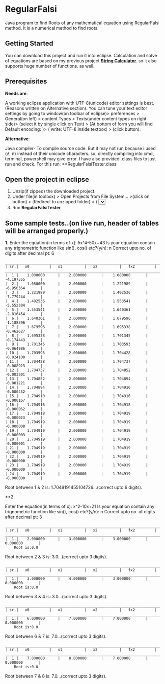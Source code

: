 # RegularFalsi
Java program to find Roots of any mathematical equation using RegularFalsi  method. It is a numerical method to find roots.

## Getting Started

You can download this project and run it into eclipse.
Calculation and solve of equations are based on my previous project [**String Calculator**](https://github.com/bablushaw23/StringCalculator). so it also supports huge number of functions. as well. 

## Prerequisites

**Needs are**:

 A working eclipse application with UTF-8(unicode) editor settings is best.(Reasons written on Alternative section).
 You can tune your text editor settings by going to window(on toolbar of eclipse)> preferences > General(on left) > content Types > Texts(under content types on right side)> (select it by single click on Text) > (At bottom of form you will find Default encoding: )> ( write: UTF-8 inside textbox) > (click <Apply and close> button).
 
 **Alternative**:
 
   Java compiler- To compile source code. But it may not run because i used (√, π) instead of their unicode characters. so, directly     compiling into cmd, terminal, powershell may give error.
   I have also provided .class files to just run and check. For this run: **RegularFalsiTester.class 

## Open the project in eclipse

1. Unzip(if zipped) the downloaded project.
2. Under file(in toolbox) > Open Projects from File System... >(click on <Directory> button) > (Redirect to unzipped folder) > 
	( <Select folder> button ) > (click on Finish) > 
3. Run **RegularFalsiTester**
	
## Some sample tests..(on live run, header of tables will be arranged properly.)

**1.**
Enter the equation(in terms of x):
5x^4-50x+43
Is your equation contain any trignometric function like sin(), cos() etc?(y/n):
n
Correct upto no. of digits after decimal pt:
6


	_________________________________________________________________________________________________________
	| sr.|   x0			|   x1			|   x2			|   fx2			|
	_________________________________________________________________________________________________________
	|  1.|    1.000000		|    2.000000		|    1.080000		|   -4.197555		|
	|  2.|    1.080000		|    2.000000		|    1.221989		|   -6.950364		|
	|  3.|    1.221989		|    2.000000		|    1.402536		|   -7.779244		|
	|  4.|    1.402536		|    2.000000		|    1.553541		|   -5.552384		|
	|  5.|    1.553541		|    2.000000		|    1.640361		|   -2.816454		|
	|  6.|    1.640361		|    2.000000		|    1.679596		|   -1.188396		|
	|  7.|    1.679596		|    2.000000		|    1.695338		|   -0.462627		|
	|  8.|    1.695338		|    2.000000		|    1.701345		|   -0.174443		|
	|  9.|    1.701345		|    2.000000		|    1.703593		|   -0.064986		|
	| 10.|    1.703593		|    2.000000		|    1.704428		|   -0.024100		|
	| 11.|    1.704428		|    2.000000		|    1.704737		|   -0.008923		|
	| 12.|    1.704737		|    2.000000		|    1.704852		|   -0.003301		|
	| 13.|    1.704852		|    2.000000		|    1.704894		|   -0.001221		|
	| 14.|    1.704894		|    2.000000		|    1.704910		|   -0.000452		|
	| 15.|    1.704910		|    2.000000		|    1.704916		|   -0.000167		|
	| 16.|    1.704916		|    2.000000		|    1.704918		|   -0.000062		|
	| 17.|    1.704918		|    2.000000		|    1.704919		|   -0.000023		|
	| 18.|    1.704919		|    2.000000		|    1.704919		|   -0.000008		|
	| 19.|    1.704919		|    2.000000		|    1.704919		|   -0.000003		|
	| 20.|    1.704919		|    2.000000		|    1.704919		|   -0.000001		|
	| 21.|    1.704919		|    2.000000		|    1.704919		|   -0.000000		|
	| 22.|    1.704919		|    2.000000		|    1.704919		|   -0.000000		|
	| 23.|    1.704919		|    2.000000		|    1.704919		|   -0.000000		|
	| 24.|    1.704919		|    2.000000		|    1.704919		|   -0.000000		|


Root between 1 & 2 is: 1.7049191455104726...(correct upto 6 digits).

**2

Enter the equation(in terms of x):
x^2-10x+21
Is your equation contain any trignometric function like sin(), cos() etc?(y/n):
n
Correct upto no. of digits after decimal pt:
3


	_________________________________________________________________________________________________________
	| sr.|   x0			|   x1			|   x2			|   fx2			|
	_________________________________________________________________________________________________________
	|  1.|    2.000000		|    3.000000		|    3.000000		|    0.000000		|
		Root is:0.0


Root between 2 & 3 is: 3.0...(correct upto 3 digits).


	_________________________________________________________________________________________________________
	| sr.|   x0			|   x1			|   x2			|   fx2			|
	_________________________________________________________________________________________________________
	|  1.|    3.000000		|    4.000000		|    3.000000		|    0.000000		|
		Root is:0.0


Root between 3 & 4 is: 3.0...(correct upto 3 digits).


	_________________________________________________________________________________________________________
	| sr.|   x0			|   x1			|   x2			|   fx2			|
	_________________________________________________________________________________________________________
	|  1.|    6.000000		|    7.000000		|    7.000000		|    0.000000		|
		Root is:0.0


Root between 6 & 7 is: 7.0...(correct upto 3 digits).


	_________________________________________________________________________________________________________
	| sr.|   x0			|   x1			|   x2			|   fx2			|
	_________________________________________________________________________________________________________
	|  1.|    7.000000		|    8.000000		|    7.000000		|    0.000000		|
		Root is:0.0


Root between 7 & 8 is: 7.0...(correct upto 3 digits).

